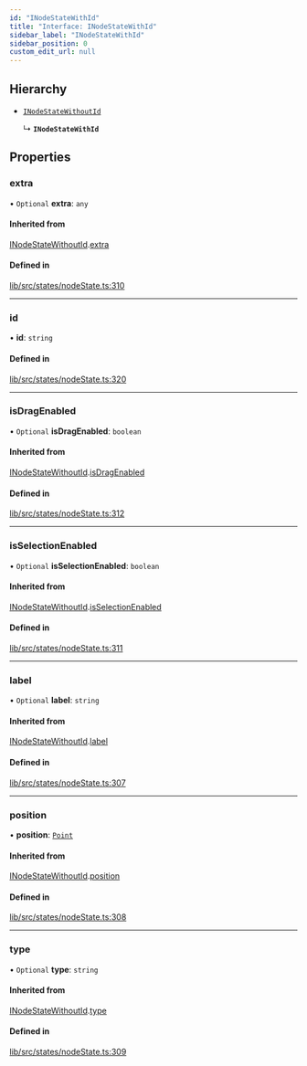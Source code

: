 ```yaml
---
id: "INodeStateWithId"
title: "Interface: INodeStateWithId"
sidebar_label: "INodeStateWithId"
sidebar_position: 0
custom_edit_url: null
---
```


## Hierarchy

- [`INodeStateWithoutId`](INodeStateWithoutId)

  ↳ **`INodeStateWithId`**

## Properties

### extra

• `Optional` **extra**: `any`

#### Inherited from

[INodeStateWithoutId](INodeStateWithoutId).[extra](INodeStateWithoutId#extra)

#### Defined in

[lib/src/states/nodeState.ts:310](https://github.com/tokarchyn/react-easy-diagram/blob/370fa2c/lib/src/states/nodeState.ts#L310)

___

### id

• **id**: `string`

#### Defined in

[lib/src/states/nodeState.ts:320](https://github.com/tokarchyn/react-easy-diagram/blob/370fa2c/lib/src/states/nodeState.ts#L320)

___

### isDragEnabled

• `Optional` **isDragEnabled**: `boolean`

#### Inherited from

[INodeStateWithoutId](INodeStateWithoutId).[isDragEnabled](INodeStateWithoutId#isdragenabled)

#### Defined in

[lib/src/states/nodeState.ts:312](https://github.com/tokarchyn/react-easy-diagram/blob/370fa2c/lib/src/states/nodeState.ts#L312)

___

### isSelectionEnabled

• `Optional` **isSelectionEnabled**: `boolean`

#### Inherited from

[INodeStateWithoutId](INodeStateWithoutId).[isSelectionEnabled](INodeStateWithoutId#isselectionenabled)

#### Defined in

[lib/src/states/nodeState.ts:311](https://github.com/tokarchyn/react-easy-diagram/blob/370fa2c/lib/src/states/nodeState.ts#L311)

___

### label

• `Optional` **label**: `string`

#### Inherited from

[INodeStateWithoutId](INodeStateWithoutId).[label](INodeStateWithoutId#label)

#### Defined in

[lib/src/states/nodeState.ts:307](https://github.com/tokarchyn/react-easy-diagram/blob/370fa2c/lib/src/states/nodeState.ts#L307)

___

### position

• **position**: [`Point`](../#point)

#### Inherited from

[INodeStateWithoutId](INodeStateWithoutId).[position](INodeStateWithoutId#position)

#### Defined in

[lib/src/states/nodeState.ts:308](https://github.com/tokarchyn/react-easy-diagram/blob/370fa2c/lib/src/states/nodeState.ts#L308)

___

### type

• `Optional` **type**: `string`

#### Inherited from

[INodeStateWithoutId](INodeStateWithoutId).[type](INodeStateWithoutId#type)

#### Defined in

[lib/src/states/nodeState.ts:309](https://github.com/tokarchyn/react-easy-diagram/blob/370fa2c/lib/src/states/nodeState.ts#L309)
